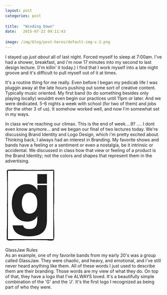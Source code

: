 ```yaml
---
layout: post
categories: post

title:  "Winding Down"
date:   2015-07-22 09:11:43

image: /img/blog/post-heros/default-img-v.2.png 
---
```

I stayed up *just about* all of last night. Forced myself to sleep at 7:00am. I've had a shower, breakfast, and i'm now 17 minutes into my second to last design lecture. (I'm killin' it today.) I find that I work myself into a late night groove and it's difficult to pull myself out of it at times. 

It's a routine thing for me really. Even before I began my pedicab life I was pluggin away at the late hours pushing out some sort of creative content. Typically music oriented. My first band (to do something besides only playing locally) wouldnt even begin our practices until 11pm or later. And we were dedicated. 5-6 nights a week with school (for two of them) and jobs (for the other 3 of us). It somehow worked well, and now I'm somewhat set in my ways.


In class we're reaching our climax. This is the end of week....9? .... I dont even know anymore... and we began our final of two lectures today. We're discussing Brand Identity and Logo Design, which i'm pretty excited about. Thinking back, I always had an interest in Branding. My favorite shows and bands have a feeling or a sentiment or even a nostalgia, be it intrinsic or accidental. We discussed in class how that view or feeling of a product is the Brand Identity; not the colors and shapes that represent them in the advertising. 

<fig class="marginnote"><img src="/img/blog/band-branding/glassjaw-logo-1.jpg"><figcaption>GlassJaw Rules</figcaption></fig>
As an example, one of my favorite bands from my early 20's was a group called GlassJaw. They were chaotic, and heavy, and emotional, and i've still never heard anything like them. All of these words I just used to describe them are their branding. Those words are my view of what they do. On top of that, they have a logo that I've ALWAYS loved. It's a beautifully simple combination of the 'G' and the 'J'. It's the first logo I recognized as being part of who they were.


